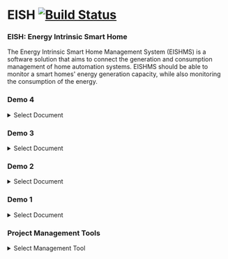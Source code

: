 # EISH [![Build Status](https://travis-ci.org/cos301-2019-se/EISH.svg?branch=master)](https://travis-ci.org/cos301-2019-se/EISH)

### EISH: Energy Intrinsic Smart Home
The Energy Intrinsic Smart Home Management System (EISHMS) is a software solution
that aims to connect the generation and consumption management of home automation systems. EISHMS should be able to monitor a smart homes' energy generation capacity, while also
monitoring the consumption of the energy.

### Demo 4
<details><summary> Select Document</summary><br>
- <a href="https://github.com/cos301-2019-se/EISH/blob/master/Documentation/SRS_EISHv2Demo4.pdf" target="_blank">Software Requirement Specification AND Architectural Design</a>
<br>
- <a href="https://github.com/cos301-2019-se/EISH/blob/master/Documentation/usermanual v2.pdf" target="_blank">User Manual</a>
<br>
- <a href="https://github.com/cos301-2019-se/EISH/blob/master/Documentation/CodingStandarddemo4.pdf" target="_blank">Coding Standards </a>
<br>
- <a href="https://github.com/cos301-2019-se/EISH/blob/master/Documentation/testingPolicyVersion2demo4.pdf" target="_blank">Testing Policy</a>
</details>

### Demo 3

<details><summary> Select Document</summary><br>
- <a href="https://github.com/cos301-2019-se/EISH/blob/master/Documentation/SRS_EISHDemo3.pdf" target="_blank">Software Requirement Specification AND Architectural Design</a>
<br>
- <a href="https://github.com/cos301-2019-se/EISH/blob/master/Documentation/usermanual.pdf" target="_blank">User Manual</a>
<br>
- <a href="https://github.com/cos301-2019-se/EISH/blob/master/Documentation/CodingStandard.pdf" target="_blank">Coding Standards</a>
<br>
- <a href="https://github.com/cos301-2019-se/EISH/blob/master/Documentation/testingPolicyVersion2.pdf" target="_blank">Testing Policy</a>
</details>

### Demo 2

<details><summary>Select Document</summary><br>
- <a href="https://github.com/cos301-2019-se/EISH/blob/master/Documentation/SRS_EISH_Demo2.pdf" target="_blank">Software Requirement Specification AND Architectural Design</a>
</details>

### Demo 1

<details><summary> Select Document</summary><br>
- <a href="https://github.com/cos301-2019-se/EISH/blob/master/Documentation/SRS_EISH.pdf" target="_blank">Software Requirement Specification</a>
</details>

### Project Management Tools

<details><summary> Select Management Tool</summary><br>
- <a href="https://trello.com/b/HwwqggZa/monotoneid" target="_blank">Administration Management Board</a> <br>
- <a href="https://trello.com/b/zj2DTdGW/project-development" target="_blank">Project Management Board</a>
</details>







